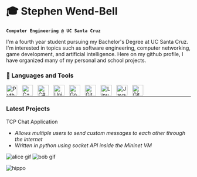 # 🎓 Stephen Wend-Bell

**`Computer Engineering @ UC Santa Cruz`**

I'm a fourth year student pursuing my Bachelor's Degree at UC Santa Cruz. I'm interested in topics such as software engineering, computer networking, game development, and artificial intelligence.
Here on my github profile, I have organized many of my personal and school projects.

### 🧰 Languages and Tools

<img align="left" alt="Python" width="30px" style="padding-right:10px;" src="https://cdn.jsdelivr.net/gh/devicons/devicon/icons/python/python-plain.svg" />
<img align="left" alt="C++" width="30px" style="padding-right:10px;" src="https://cdn.jsdelivr.net/gh/devicons/devicon@latest/icons/cplusplus/cplusplus-original.svg" />
<img align="left" alt="C#" width="30px" style="padding-right:10px;" src="https://cdn.jsdelivr.net/gh/devicons/devicon@latest/icons/csharp/csharp-original.svg" />
<img align="left" alt="Unity" width="30px" style="padding-right:10px;" src="https://cdn.jsdelivr.net/gh/devicons/devicon@latest/icons/unity/unity-original.svg" />
<img align="left" alt="Godot" width="30px" style="padding-right:10px;" src="https://cdn.jsdelivr.net/gh/devicons/devicon@latest/icons/godot/godot-original.svg" />
<img align="left" alt="Git" width="30px" style="padding-right:10px;" src="https://cdn.jsdelivr.net/gh/devicons/devicon/icons/git/git-original.svg" />
<img align="left" alt="Linux" width="30px" style="padding-right:10px;" src="https://cdn.jsdelivr.net/gh/devicons/devicon/icons/linux/linux-original.svg" />
<img align="left" alt="JavaScript" width="30px" style="padding-right:10px;" src="https://cdn.jsdelivr.net/gh/devicons/devicon/icons/javascript/javascript-plain.svg" />
<img align="left" alt="GitHub" width="30px" style="padding-right:10px;" src="https://cdn.jsdelivr.net/gh/devicons/devicon/icons/github/github-original.svg" />
<br />

---
### Latest Projects

TCP Chat Application
* *Allows multiple users to send custom messages to each other through the internet*
* *Written in python using socket API inside the Mininet VM*

![alice gif](https://github.com/user-attachments/assets/19f547f4-9df0-468e-8571-252f748853f8)
![bob gif](https://github.com/user-attachments/assets/18f6ea9a-ec2c-4b59-886a-141529ff29af)


![hippo](https://media3.giphy.com/media/aUovxH8Vf9qDu/giphy.gif)
